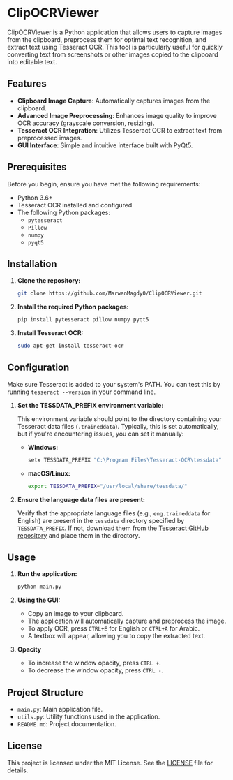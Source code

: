 # ClipOCRViewer

ClipOCRViewer is a Python application that allows users to capture images from the clipboard, preprocess them for optimal text recognition, and extract text using Tesseract OCR. This tool is particularly useful for quickly converting text from screenshots or other images copied to the clipboard into editable text.

## Features

- **Clipboard Image Capture**: Automatically captures images from the clipboard.
- **Advanced Image Preprocessing**: Enhances image quality to improve OCR accuracy (grayscale conversion, resizing).
- **Tesseract OCR Integration**: Utilizes Tesseract OCR to extract text from preprocessed images.
- **GUI Interface**: Simple and intuitive interface built with PyQt5.

## Prerequisites

Before you begin, ensure you have met the following requirements:

- Python 3.6+
- Tesseract OCR installed and configured
- The following Python packages:
  - `pytesseract`
  - `Pillow`
  - `numpy`
  - `pyqt5`

## Installation

1. **Clone the repository:**
    ```bash
    git clone https://github.com/MarwanMagdy0/ClipOCRViewer.git
    ```
2. **Install the required Python packages:**
    ```bash
    pip install pytesseract pillow numpy pyqt5
    ```
3. **Install Tesseract OCR:**
    ```bash
    sudo apt-get install tesseract-ocr
    ```

## Configuration

Make sure Tesseract is added to your system's PATH. You can test this by running `tesseract --version` in your command line.

1. **Set the TESSDATA_PREFIX environment variable:**

   This environment variable should point to the directory containing your Tesseract data files (`.traineddata`). Typically, this is set automatically, but if you're encountering issues, you can set it manually:

   - **Windows:**
     ```cmd
     setx TESSDATA_PREFIX "C:\Program Files\Tesseract-OCR\tessdata"
     ```

   - **macOS/Linux:**
     ```bash
     export TESSDATA_PREFIX="/usr/local/share/tessdata/"
     ```

2. **Ensure the language data files are present:**

   Verify that the appropriate language files (e.g., `eng.traineddata` for English) are present in the `tessdata` directory specified by `TESSDATA_PREFIX`. If not, download them from the [Tesseract GitHub repository](https://github.com/tesseract-ocr/tessdata) and place them in the directory.

## Usage

1. **Run the application:**

    ```bash
    python main.py
    ```

2. **Using the GUI:**
   - Copy an image to your clipboard.
   - The application will automatically capture and preprocess the image.
   - To apply OCR, press `CTRL+E` for English or `CTRL+A` for Arabic.
   - A textbox will appear, allowing you to copy the extracted text.

3. **Opacity**
   - To increase the window opacity, press `CTRL +`.
   - To decrease the window opacity, press `CTRL -`.
## Project Structure

- `main.py`: Main application file.
- `utils.py`: Utility functions used in the application.
- `README.md`: Project documentation.

## License

This project is licensed under the MIT License. See the [LICENSE](LICENSE) file for details.
